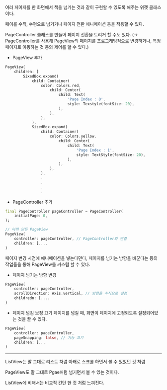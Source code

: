 여러 페이지를 한 화면에서  책을 넘기는 것과 같이 구현할 수 있도록 해주는 위젯 클래스이다. 

페이를 수직, 수평으로 넘기거나 페이지 전환 애니메이션 등을 적용할 수 있다. 

PageController 클래스를 만들어 페이지 전환을 트리거 할 수도 있다. (→ PageController를 사용해 PageView의 페이지를 프로그래밍적으로 변경하거나, 특정 페이지로 이동하는 것 등의 제어를 할 수 있다.)

- PageView 추가

```dart
PageView(
	children: [
		SixedBox.expand(
			child: Container(
				color: Colors.red,
					child: Center(
						child: Text(
							'Page Index : 0',
							style: Texstyle(fontSize: 20),
						),
					),
				),
			),
			SizedBox.expand(
				child: Container(
					color: Colors.yellow,
						child: Center(
							child: Text(
								'Page Index : 1',
								style: TextStyle(fontSize: 20),
							),
						),
					),
				),
				.
				.
				.
				.
```

- PageController 추가

```dart
final PageController pageController = PageController(
	initialPage: 0,
);

// 아까 만든 PageView
PageView(
	controller: pageController, // PageController와 연결
	children: [....
)
```

페이지 변경 시점에 애니메이션을 넣는다던다, 페이지를 넘기는 방향을 바꾼다는 등의 작업들을 통해 PageView를 커스텀 할 수 있다. 

- 페이지 넘기는 방향 변경

```dart
PageView(
	controller: pageController,
	scrollDirection: Axis.vertical, // 방향을 수직으로 설정
	childredn: [....
)
```

- 페이지 넘김 보정 끄기
페이지를 넘길 때, 화면이 페이지에 고정되도록 설정되어있는 것을 끌 수 있다.

```dart
PageView(
	controller: pageController, 
	pageSnapping: false, // 기능 끄기
	children: [...
)
```

---
ListView는 말 그대로 리스트 처럼 아래로 스크롤 하면서 볼 수 있었던 것 처럼

PageView도 말 그대로 Pgae처럼 넘기면서 볼 수 있는 것이다. 

ListView에 비해서는 비교적 간단 한 것 처럼 느껴진다. 
